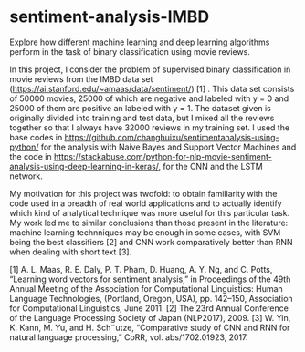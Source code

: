 # sentiment-analysis-IMBD
Explore how different machine learning and deep learning algorithms perform in the task of binary classification using movie reviews. 

In this project, I consider the problem of supervised binary classification in movie reviews from the IMBD data set (https://ai.stanford.edu/~amaas/data/sentiment/) [1] . This data set consists of 50000 movies, 25000 of which are negative and labeled with y = 0 and 25000 of them are positive an labeled with y = 1. The dataset given is originally divided into training and test data, but I mixed all the reviews together so that I always have 32000 reviews in my training set. I used the base codes in https://github.com/changhuixu/sentimentanalysis-using-python/ for the analysis with Naive Bayes and Support Vector Machines and the code in https://stackabuse.com/python-for-nlp-movie-sentiment-analysis-using-deep-learning-in-keras/, for the CNN and the LSTM network. 

My motivation for this project was twofold: to obtain familiarity with the code used in a breadth of real world applications and to actually identify which
kind of analytical technique was more useful for this particular task. My work led me to similar conclusions than those present in the literature: machine
learning technniques may be enough in some cases, with SVM being the best classifiers [2] and CNN work comparatively better than RNN when dealing with
short text [3].

[1] A. L. Maas, R. E. Daly, P. T. Pham, D. Huang, A. Y. Ng, and C. Potts, “Learning word vectors for sentiment analysis,” in Proceedings of the 49th Annual Meeting of the Association for Computational Linguistics: Human Language Technologies, (Portland, Oregon, USA), pp. 142–150, Association for Computational Linguistics, June 2011.
[2] The 23rd Annual Conference of the Language Processing Society of Japan (NLP2017), 2009.
[3] W. Yin, K. Kann, M. Yu, and H. Sch¨utze, “Comparative study of CNN and RNN for natural language processing,” CoRR, vol. abs/1702.01923, 2017.
